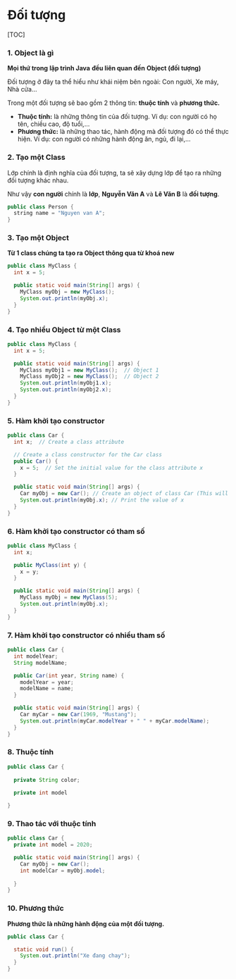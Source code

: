 # Đối tượng

[TOC]

### 1. Object là gì 

**Mọi thứ trong** **lập trình Java** **đều liên quan đến** **Object (đối tượng)**

Đối tượng ở đây ta thể hiểu như khái niệm bên ngoài: Con người, Xe máy, Nhà cửa…

Trong một đối tượng sẽ bao gồm 2 thông tin: **thuộc tính** và **phương thức.**

- **Thuộc tính:** là những thông tin của đối tượng. Ví dụ: con người có họ tên, chiều cao, độ tuổi,…
- **Phương thức:** là những thao tác, hành động mà đối tượng đó có thể thực hiện. Ví dụ: con người có những hành động ăn, ngủ, đi lại,…

### 2. Tạo một Class 

Lớp chính là định nghĩa của đối tượng, ta sẽ xây dựng lớp để tạo ra những đối tượng khác nhau.

Như vậy **con người** chính là **lớp**, **Nguyễn Văn A** và **Lê Văn B** là **đối tượng**.

```java
public class Person {
  string name = "Nguyen van A";
}
```

### 3. Tạo một Object 

**Từ 1 class chúng ta tạo ra Object thông qua từ khoá new**

```java
public class MyClass {
  int x = 5;

  public static void main(String[] args) {
    MyClass myObj = new MyClass();
    System.out.println(myObj.x);
  }
}
```

### 4. Tạo nhiều Object từ một Class 

```java
public class MyClass {
  int x = 5;

  public static void main(String[] args) {
    MyClass myObj1 = new MyClass();  // Object 1
    MyClass myObj2 = new MyClass();  // Object 2
    System.out.println(myObj1.x);
    System.out.println(myObj2.x);
  }
}
```

### 5. Hàm khởi tạo constructor 

```java
public class Car {
  int x;  // Create a class attribute

  // Create a class constructor for the Car class
  public Car() {
    x = 5;  // Set the initial value for the class attribute x
  }

  public static void main(String[] args) {
    Car myObj = new Car(); // Create an object of class Car (This will call the constructor)
    System.out.println(myObj.x); // Print the value of x
  }
}
```

### 6. Hàm khởi tạo constructor có tham số 

```java
public class MyClass {
  int x;

  public MyClass(int y) {
    x = y;
  }

  public static void main(String[] args) {
    MyClass myObj = new MyClass(5);
    System.out.println(myObj.x);
  }
}
```

### 7. Hàm khởi tạo constructor có nhiều tham số 

```java
public class Car {
  int modelYear;
  String modelName;

  public Car(int year, String name) {
    modelYear = year;
    modelName = name;
  }

  public static void main(String[] args) {
    Car myCar = new Car(1969, "Mustang");
    System.out.println(myCar.modelYear + " " + myCar.modelName);
  }
}
```

### 8. Thuộc tính 

```java
public class Car {
  
  private String color;
  
  private int model

}
```

### 9. Thao tác với thuộc tính 

```java
public class Car {
  private int model = 2020;

  public static void main(String[] args) {
    Car myObj = new Car();
    int modelCar = myObj.model;
    
  }
}
```

### 10. Phương thức

**Phương thức là những hành động của một đối tượng.**

```java
public class Car {

  static void run() {
    System.out.println("Xe đang chay");
  }
}
```